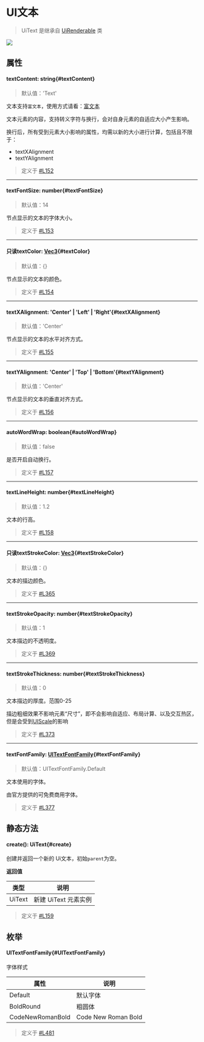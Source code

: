 <script setup>
import '/style.css'
</script>
# UI文本

> UiText 是继承自 [UiRenderable](/GameUI/UiRenderable) 类

![](/QQ20240923-102346.png)

## 属性

#### <font id="API" />textContent<font id="Type">: string</font>{#textContent}  
> 默认值：'Text'

文本支持`富文本`，使用方式请看：[富文本](/GameUI/RichText)

文本元素的内容，支持转义字符与换行，会对自身元素的自适应大小产生影响。

换行后，所有受到元素大小影响的属性，均需以新的大小进行计算，包括且不限于：

- textXAlignment
- textYAlignment

> 定义于 [#L152](https://github.com/box3lab/arena_dts/blob/main/ClientAPI.d.ts#L152)

---


#### <font id="API" />textFontSize<font id="Type">: number</font>{#textFontSize}  
> 默认值：14

节点显示的文本的字体大小。

> 定义于 [#L153](https://github.com/box3lab/arena_dts/blob/main/ClientAPI.d.ts#L153)

---


#### <font id="API" /><font id="ReadOnly">只读</font>textColor<font id="Type">: [Vec3](/GameUI/maths/Vec3)</font>{#textColor}  
> 默认值：{}

节点显示的文本的颜色。

> 定义于 [#L154](https://github.com/box3lab/arena_dts/blob/main/ClientAPI.d.ts#L154)

---


#### <font id="API" />textXAlignment<font id="Type">: 'Center' | 'Left' | 'Right'</font>{#textXAlignment}  
> 默认值：'Center'

节点显示的文本的水平对齐方式。

> 定义于 [#L155](https://github.com/box3lab/arena_dts/blob/main/ClientAPI.d.ts#L155)

---


#### <font id="API" />textYAlignment<font id="Type">: 'Center' | 'Top' | 'Bottom'</font>{#textYAlignment}  
> 默认值：'Center'

节点显示的文本的垂直对齐方式。

> 定义于 [#L156](https://github.com/box3lab/arena_dts/blob/main/ClientAPI.d.ts#L156)

---


#### <font id="API" />autoWordWrap<font id="Type">: boolean</font>{#autoWordWrap}  
> 默认值：false

是否开启自动换行。

> 定义于 [#L157](https://github.com/box3lab/arena_dts/blob/main/ClientAPI.d.ts#L157)


---


#### <font id="API" />textLineHeight<font id="Type">: number</font>{#textLineHeight}  
> 默认值：1.2

文本的行高。

> 定义于 [#L158](https://github.com/box3lab/arena_dts/blob/main/ClientAPI.d.ts#L158)

---

#### <font id="API" /><font id="ReadOnly">只读</font>textStrokeColor<font id="Type">: [Vec3](/GameUI/maths/Vec3)</font>{#textStrokeColor}  
> 默认值：{}

文本的描边颜色。

> 定义于 [#L365](https://github.com/box3lab/arena_dts/blob/main/ClientAPI_2024_11_1.d.ts#L365)

---

#### <font id="API" />textStrokeOpacity<font id="Type">: number</font>{#textStrokeOpacity}  
> 默认值：1

文本描边的不透明度。

> 定义于 [#L369](https://github.com/box3lab/arena_dts/blob/main/ClientAPI_2024_11_1.d.ts#L369)

---

#### <font id="API" />textStrokeThickness<font id="Type">: number</font>{#textStrokeThickness}  
> 默认值：0

文本描边的厚度。范围0-25

描边粗细效果不影响元素“尺寸”，即不会影响自适应、布局计算、以及交互热区，但是会受到[UIScale](/GameUI/maths/UiScale)的影响

> 定义于 [#L373](https://github.com/box3lab/arena_dts/blob/main/ClientAPI_2024_11_1.d.ts#L373)

---

#### <font id="API" />textFontFamily<font id="Type">: [UITextFontFamily](./UiText#UITextFontFamily)</font>{#textFontFamily}  
> 默认值：UITextFontFamily.Default

文本使用的字体。

由官方提供的可免费商用字体。

> 定义于 [#L377](https://github.com/box3lab/arena_dts/blob/main/ClientAPI_2024_11_1.d.ts#L377)

## 静态方法

#### <font id="API" />create()<font id="Type">: UiText</font>{#create}  

创建并返回一个新的 Ui文本，初始`parent`为空。

**返回值**

| **类型** | **说明** |
| --- | --- |
| UiText | 新建 UiText 元素实例 |

> 定义于 [#L159](https://github.com/box3lab/arena_dts/blob/main/ClientAPI.d.ts#L159)


## 枚举


#### <font id="API" />UITextFontFamily{#UITextFontFamily}
字体样式

| **属性** | **说明** |
| --- | --- |
| Default | 默认字体  |
| BoldRound | 粗圆体 |
| CodeNewRomanBold |  Code New Roman Bold  |


> 定义于 [#L481](https://github.com/box3lab/arena_dts/blob/main/ClientAPI.d.ts#L481)
